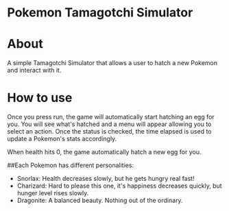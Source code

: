 # Pokemon Tamagotchi Simulator

# About 
A simple Tamagotchi Simulator that allows a user to hatch a new Pokemon and interact with it. 

# How to use 
Once you press run, the game will automatically start hatching an egg for you. 
You will see what's hatched and a menu will appear allowing you to select an action. 
Once the status is checked, the time elapsed is used to update a Pokemon's stats accordingly. 

When health hits 0, the game automatically hatch a new egg for you. 

##Each Pokemon has different personalities:

- Snorlax: Health decreases slowly, but he gets hungry real fast! 
- Charizard: Hard to please this one, it's happiness decreases quickly, but hunger level rises slowly. 
- Dragonite: A balanced beauty. Nothing out of the ordinary. 


